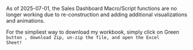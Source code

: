 As of 2025-07-01, the Sales Dashboard Macro/Script functions are no longer working due to re-construction and adding additional visualizations and animations.

For the simpliest way to download my workbook, simply click on Green <Code> button , download Zip, un-zip the file, and open the Excel Sheet!
